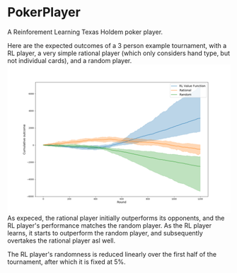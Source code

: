 # PokerPlayer

A Reinforement Learning Texas Holdem poker player.

Here are the expected outcomes of a 3 person example tournament, with a RL player, a very simple rational player (which only considers hand type, but not individual cards), and a random player.  
<img src="https://github.com/jcvdwlt/PokerPlayer/blob/master/outcomes.png">
As expeced, the rational player initially outperforms its opponents, and the RL player's performance matches the random player.  As the RL player learns, it starts to outperform the random player, and subsequently overtakes the rational player asl well.

The RL player's randomness is reduced linearly over the first half of the tournament, after which it is fixed at 5%.
